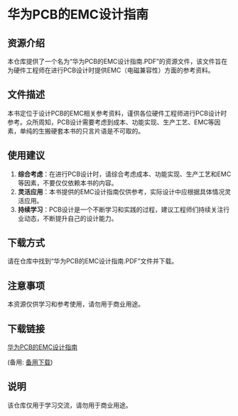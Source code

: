 # 华为PCB的EMC设计指南

## 资源介绍

本仓库提供了一个名为“华为PCB的EMC设计指南.PDF”的资源文件，该文件旨在为硬件工程师在进行PCB设计时提供EMC（电磁兼容性）方面的参考资料。

## 文件描述

本书定位于设计PCB的EMC相关参考资料，谨供各位硬件工程师进行PCB设计时参考。众所周知，PCB设计需要考虑到成本、功能实现、生产工艺、EMC等因素，单纯的生搬硬套本书的只言片语是不可取的。

## 使用建议

1. **综合考虑**：在进行PCB设计时，请综合考虑成本、功能实现、生产工艺和EMC等因素，不要仅仅依赖本书的内容。
2. **灵活应用**：本书提供的EMC设计指南仅供参考，实际设计中应根据具体情况灵活应用。
3. **持续学习**：PCB设计是一个不断学习和实践的过程，建议工程师们持续关注行业动态，不断提升自己的设计能力。

## 下载方式

请在仓库中找到“华为PCB的EMC设计指南.PDF”文件并下载。

## 注意事项

本资源仅供学习和参考使用，请勿用于商业用途。

## 下载链接
[华为PCB的EMC设计指南](https://pan.quark.cn/s/ff2501dc525d) 

(备用: [备用下载](https://pan.baidu.com/s/1awsZZuq_sVBtl_GkWnAScA?pwd=1234))

## 说明

该仓库仅用于学习交流，请勿用于商业用途。
